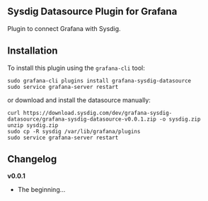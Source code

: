## Sysdig Datasource Plugin for Grafana

Plugin to connect Grafana with Sysdig.



## Installation

To install this plugin using the `grafana-cli` tool:

```
sudo grafana-cli plugins install grafana-sysdig-datasource
sudo service grafana-server restart
```

or download and install the datasource manually:

```
curl https://download.sysdig.com/dev/grafana-sysdig-datasource/grafana-sysdig-datasource-v0.0.1.zip -o sysdig.zip
unzip sysdig.zip
sudo cp -R sysdig /var/lib/grafana/plugins
sudo service grafana-server restart
```



## Changelog

**v0.0.1**
- The beginning...
